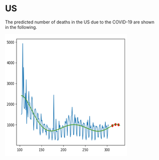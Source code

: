 # US
The predicted number of deaths in the US due to the COVID-19 are shown in the following.

<img src='predict.png' height=400 width=400>
